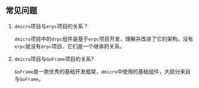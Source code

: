 ## 常见问题


1. `dmicro`项目与`erpc`项目的关系？

    `dmicro`项目中的`drpc`组件是基于`erpc`项目开发，理解并改进了它的架构。没有`erpc`就没有`drpc`项目，它们是一个继承的关系。

2. `dmicro`项目与`GoFrame`项目的关系?

    `GoFrame`是一款优秀的基础开发框架，`dmicro`中使用的基础组件，大部分来自与`GoFrame`。


